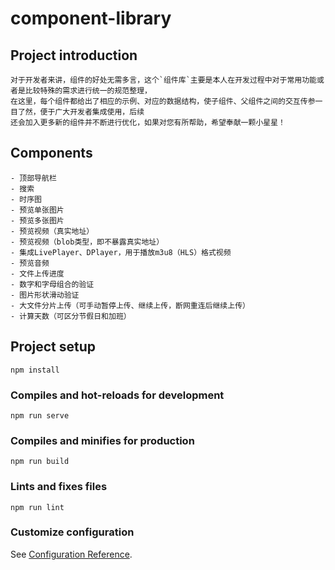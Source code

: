 # component-library

## Project introduction
```
对于开发者来讲，组件的好处无需多言，这个`组件库`主要是本人在开发过程中对于常用功能或者是比较特殊的需求进行统一的规范整理，
在这里，每个组件都给出了相应的示例、对应的数据结构，使子组件、父组件之间的交互传参一目了然，便于广大开发者集成使用，后续
还会加入更多新的组件并不断进行优化，如果对您有所帮助，希望奉献一颗小星星！
```

## Components
```
- 顶部导航栏
- 搜索
- 时序图
- 预览单张图片
- 预览多张图片
- 预览视频（真实地址）
- 预览视频（blob类型，即不暴露真实地址）
- 集成LivePlayer、DPlayer，用于播放m3u8（HLS）格式视频
- 预览音频
- 文件上传进度
- 数字和字母组合的验证
- 图片形状滑动验证
- 大文件分片上传（可手动暂停上传、继续上传，断网重连后继续上传）
- 计算天数（可区分节假日和加班）
```

## Project setup
```
npm install
```

### Compiles and hot-reloads for development
```
npm run serve
```

### Compiles and minifies for production
```
npm run build
```

### Lints and fixes files
```
npm run lint
```

### Customize configuration
See [Configuration Reference](https://cli.vuejs.org/config/).
